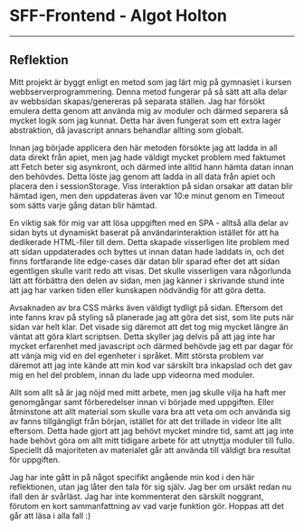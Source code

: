 # SFF-Frontend - Algot Holton

---

## Reflektion

Mitt projekt är byggt enligt en metod som jag lärt mig på gymnasiet i kursen webbserverprogrammering. Denna metod fungerar på så sätt att alla delar av webbsidan skapas/genereras på separata ställen. Jag har försökt emulera detta genom att använda mig av moduler och därmed separera så mycket logik som jag kunnat. Detta har även fungerat som ett extra lager abstraktion, då javascript annars behandlar allting som globalt. 

Innan jag började applicera den här metoden försökte jag att ladda in all data direkt från apiet, men jag hade väldigt mycket problem med faktumet att Fetch beter sig asynkront, och därmed inte alltid hann hämta datan innan den behövdes. Detta löste jag genom att ladda in all data från apiet och placera den i sessionStorage. Viss interaktion på sidan orsakar att datan blir hämtad igen, men den uppdateras även var 10:e minut genom en Timeout som sätts varje gång datan blir hämtad. 

En viktig sak för mig var att lösa uppgiften med en SPA - alltså alla delar av sidan byts ut dynamiskt baserat på användarinteraktion istället för att ha dedikerade HTML-filer till dem. Detta skapade visserligen lite problem med att sidan uppdaterades och byttes ut innan datan hade laddats in, och det finns fortfarande lite edge-cases där datan blir sparad efter det att sidan egentligen skulle varit redo att visas. Det skulle visserligen vara någorlunda lätt att förbättra den delen av sidan, men jag känner i skrivande stund inte att jag har varken tiden eller kunskapen nödvändig för att göra detta. 

Avsaknaden av bra CSS märks även väldigt tydligt på sidan. Eftersom det inte fanns krav på styling så planerade jag att göra det sist, som lite puts när sidan var helt klar. Det visade sig däremot att det tog mig mycket längre än väntat att göra klart scriptsen. Detta skyller jag delvis på att jag inte har mycket erfarenhet med javascript och därmed behövde jag ett par dagar för att vänja mig vid en del egenheter i språket. Mitt största problem var däremot att jag inte kände att min kod var särskilt bra inkapslad och det gav mig en hel del problem, innan du lade upp videorna med moduler.

Allt som allt så är jag nöjd med mitt arbete, men jag skulle vilja ha haft mer genomgångar samt förberedelser innan vi började med uppgiften. Eller åtminstone att allt material som skulle vara bra att veta om och använda sig av fanns tillgängligt från början, istället för att det trillade in videor lite allt eftersom. Detta hade gjort att jag behövt mycket mindre tid, samt att jag inte hade behövt göra om allt mitt tidigare arbete för att utnyttja moduler till fullo. Speciellt då majoriteten av materialet går att använda till väldigt bra resultat för uppgiften. 

Jag har inte gått in på något specifikt angående min kod i den här reflektionen, utan jag låter den tala för sig själv. Jag ber om ursäkt redan nu ifall den är svårläst. Jag har inte kommenterat den särskilt noggrant, förutom en kort sammanfattning av vad varje funktion gör. Hoppas att det går att läsa i alla fall :) 